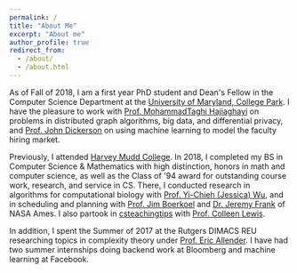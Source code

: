 ```yaml
---
permalink: /
title: "About Me"
excerpt: "About me"
author_profile: true
redirect_from: 
  - /about/
  - /about.html
---
```


As of Fall of 2018, I am a first year PhD student and Dean's Fellow in the Computer Science Department at the [University of Maryland, College Park](https://www.cs.umd.edu/). I have the pleasure to work with [Prof. MohammadTaghi Hajiaghayi](http://www.cs.umd.edu/~hajiagha/) on problems in distributed graph algorithms, big data, and differential privacy, and [Prof. John Dickerson](http://jpdickerson.com) on using machine learning to model the faculty hiring market.

Previously, I attended [Harvey Mudd College](https://www.cs.hmc.edu/). In 2018, I completed my BS in Computer Science & Mathematics with high distinction, honors in math and computer science, as well as the Class of '94 award for outstanding course work, research, and service in CS. There, I conducted research in algorithms for computational biology with [Prof. Yi-Chieh (Jessica) Wu](https://www.cs.hmc.edu/~yjw/), and in scheduling and planning with [Prof. Jim Boerkoel](https://www.cs.hmc.edu/~boerkoel/) and [Dr. Jeremy Frank](https://ti.arc.nasa.gov/profile/frank/) of NASA Ames. I also partook in [csteachingtips](csteachingtips.com) with [Prof. Colleen Lewis](http://blogs.hmc.edu/lewis/). 

In addition, I spent the Summer of 2017 at the Rutgers DIMACS REU researching topics in complexity theory under [Prof. Eric Allender](https://www.cs.rutgers.edu/~allender/). I have had two summer internships doing backend work at Bloomberg and machine learning at Facebook.


